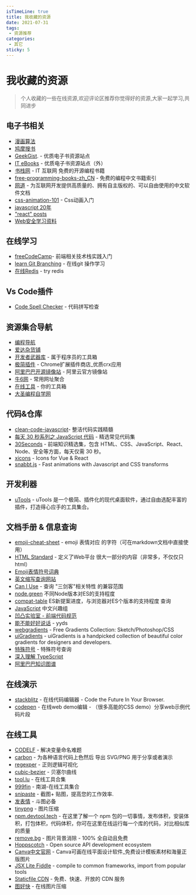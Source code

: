 ```yaml
---
isTimeLine: true
title: 我收藏的资源
date: 2021-07-31
tags:
 - 资源推荐
categories:
 - 其它
sticky: 5
---
```


# 我收藏的资源

> 个人收藏的一些在线资源,欢迎评论区推荐你觉得好的资源,大家一起学习,共同进步
## 电子书相关
* [漫画算法](https://www.cxyxiaowu.com/suanfa-2/manhuasuanfa)
* [鸠摩搜书](https://www.jiumodiary.com/)
* [GeekGist](https://geekgist.com/). - 优质电子书资源站点
* [IT eBooks](https://it-ebooks.info/) - 优质电子书资源站点（外）
* [书栈网](https://www.bookstack.cn/) - IT 互联网 免费的开源编程书籍
* [free-programming-books-zh_CN](https://github.com/justjavac/free-programming-books-zh_CN) - 免费的编程中文书籍索引
* [网道](https://wangdoc.com/) - 为互联网开发提供高质量的、拥有自主版权的、可以自由使用的中文软件文档
* [css-animation-101](https://h-wakanda.github.io/css-animation-101-cn/) - Css动画入门
* [javascript 20年](https://cn.history.js.org/index.html)
* ["react" posts](https://dmitripavlutin.com/tag/react/)
* [Web安全学习资料](https://websec.readthedocs.io/zh/latest)

## 在线学习
* [freeCodeCamp](https://www.freecodecamp.org/learn/)- 前端相关技术栈实践入门
* [learn Git Branching](https://learngitbranching.js.org/) - 在线git 操作学习
* [在线Redis](https://try.redis.io/) - try redis

## Vs Code插件
* [Code Spell Checker​](https://marketplace.visualstudio.com/items?itemName=streetsidesoftware.code-spell-checker) - 代码拼写检查

## 资源集合导航
* [编程导航](https://www.code-nav.cn/)
* [爱达杂货铺](https://adzhp.cn/)
* [开发者武器库](https://devtool.tech/) - 属于程序员的工具箱
* [极简插件](https://chrome.zzzmh.cn/) - Chrome扩展插件商店_优质crx应用
* [阿里巴巴开源镜像站](https://developer.aliyun.com/mirror/) - 阿里云官方镜像站
* [牛6网](https://n6app.com/) - 常用网址聚合
* [在线工具](https://tool.lu/) - 你的工具箱
* [大圣编程自学网](https://shengxinjing.cn/)

## 代码&仓库
* [clean-code-javascript​](https://github.com/ryanmcdermott/clean-code-javascript#set-default-objects-with-objectassign)​ - 整洁代码实践精髓
* [每天 30 秒系列之 JavaScript 代码](https://ld246.com/article/1553314584340?utm_source=ld246.com) - 精选常见代码集
* [30Seconds](https://ld246.com/tag/30seconds) - 前端知识精选集，包含 HTML、CSS、JavaScript、React、Node、安全等方面，每天仅需 30 秒。
* [xicons](https://www.xicons.org/#/zh-CN) - Icons for Vue & React
* [snabbt.js](https://github.com/daniel-lundin/snabbt.js) - Fast animations with Javascript and CSS transforms

## 开发利器
* [uTools](https://u.tools/docs/guide/about-uTools.html#%E6%88%AA%E5%9B%BE%E9%A2%84%E8%A7%88) - uTools 是一个极简、插件化的现代桌面软件，通过自由选配丰富的插件，打造得心应手的工具集合。

## 文档手册 & 信息查询
* [emoji-cheat-sheet](https://www.webfx.com/tools/emoji-cheat-sheet/) - emoji 表情对应 的字符（可在markdown文档中直接使用）
* [HTML Standard](https://whatwg-cn.github.io/html/) - 定义了Web平台 很大一部分的内容（非常多，不仅仅只html）
* [Emoji表情符号词典](https://www.emojiall.com/zh-hans)
* [英文缩写查询网站](https://acronyms.thefreedictionary.com/hdx)
* [Can I Use](https://caniuse.com/) - 查询 "三剑客"相关特性 的兼容范围
* [node.green](https://node.green/) 不同Node版本对ES的支持程度
* [compat-table](https://kangax.github.io/compat-table/es6/) ES新提案进度，与浏览器对ES个版本的支持程度 查询
* [JavaScript](https://jscig.github.io/#) 中文兴趣组
* [凹凸实验室 - 前端代码规范](https://guide.aotu.io/index.html) 
* [能不能好好说话](https://lab.magiconch.com/nbnhhsh/) - yyds
* [webgradients](https://webgradients.com/) - Free Gradients Collection: Sketch/Photoshop/CSS
* [uiGradients](https://uigradients.com/#EmeraldWater) - uiGradients is a handpicked collection of beautiful color gradients for designers and developers.
* [特殊符号](http://cn.piliapp.com/symbol/) - 特殊符号查询
* [深入理解 TypeScript](https://jkchao.github.io/typescript-book-chinese/#why)
* [阿里巴巴知识图谱](https://f2e.tech/)

## 在线演示
* [stackblitz](https://stackblitz.com/) - 在线代码编辑器 - Code the Future In Your Browser.
* [codepen](https://codepen.io/) - 在线web demo编辑 - （很多高能的CSS demo）分享web示例代码片段

## 在线工具
* [CODELF](https://unbug.github.io/codelf/) - 解决变量命名难题
* [carbon](https://carbon.now.sh/) - 为各种语言代码上色然后 导出 SVG/PNG 用于分享或者演示
* [regexper](https://regexper.com/) - 正则逻辑可视化
* [cubic-bezier](https://cubic-bezier.com) - 贝塞尔曲线
* [tool.lu](https://tool.lu/nav/) - 在线工具合集
* [999fin](https://999fin.com/) - 南湖-在线工具集合
* [snipaste](https://zh.snipaste.com/) - 截图+ 贴图，提高您的工作效率.
* [发表情](https://fabiaoqing.com/) -  斗图必备
* [tinypng](https://tinypng.com/) - 图片压缩
* [npm.devtool.tech](https://npm.devtool.tech/) - 在这里了解一个 npm 包的一切事情，发布体积，安装体积，打包体积，代码体积，你可在这里在线运行每一个库的代码，对比相似库的质量
* [remove.bg](https://www.remove.bg/zh) - 图片背景消除 - 100% 全自动且免费
* [Hoppscotch](https://hoppscotch.io/) - Open source API development ecosystem
* [Canva中文官网](https://www.canva.cn/?display-com-option=true) - Canva可画在线平面设计软件_免费设计模板素材和海量正版图片
* [JSX Lite Fiddle](https://jsx-lite.builder.io/?outputTab=vue) -  compile to common frameworks, import from popular tools
* [Staticfile CDN](https://www.staticfile.org/) - 免费、快速、开放的 CDN 服务
* [图好快](https://www.tuhaokuai.com/) - 在线图片压缩

<comment/>
<tongji/>